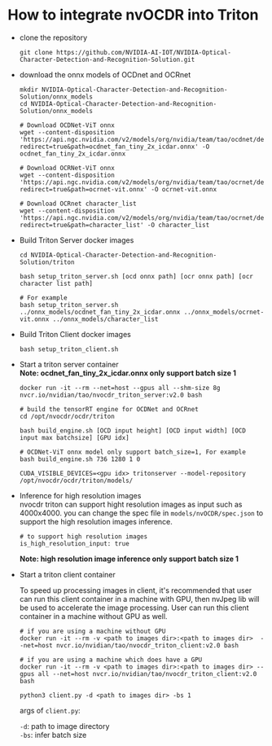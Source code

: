 # How to integrate nvOCDR into Triton

- clone the repository
  ```
  git clone https://github.com/NVIDIA-AI-IOT/NVIDIA-Optical-Character-Detection-and-Recognition-Solution.git 
  ```

- download the onnx models of OCDnet and OCRnet
  ```
  mkdir NVIDIA-Optical-Character-Detection-and-Recognition-Solution/onnx_models
  cd NVIDIA-Optical-Character-Detection-and-Recognition-Solution/onnx_models

  # Download OCDNet-ViT onnx
  wget --content-disposition 'https://api.ngc.nvidia.com/v2/models/org/nvidia/team/tao/ocdnet/deployable_v2.0/files?redirect=true&path=ocdnet_fan_tiny_2x_icdar.onnx' -O ocdnet_fan_tiny_2x_icdar.onnx

  # Download OCRNet-ViT onnx
  wget --content-disposition 'https://api.ngc.nvidia.com/v2/models/org/nvidia/team/tao/ocrnet/deployable_v2.0/files?redirect=true&path=ocrnet-vit.onnx' -O ocrnet-vit.onnx

  # Download OCRnet character_list
  wget --content-disposition 'https://api.ngc.nvidia.com/v2/models/org/nvidia/team/tao/ocrnet/deployable_v2.0/files?redirect=true&path=character_list' -O character_list
  ```

- Build Triton Server docker images

 
    ```
    cd NVIDIA-Optical-Character-Detection-and-Recognition-Solution/triton
    
    bash setup_triton_server.sh [ocd onnx path] [ocr onnx path] [ocr character list path]

    # For example
    bash setup_triton_server.sh ../onnx_models/ocdnet_fan_tiny_2x_icdar.onnx ../onnx_models/ocrnet-vit.onnx ../onnx_models/character_list
    ```

- Build Triton Client docker images
  ```
  bash setup_triton_client.sh
  ```
- Start a triton server container  
    __Note:  ocdnet_fan_tiny_2x_icdar.onnx only support batch size 1__
    ```
    docker run -it --rm --net=host --gpus all --shm-size 8g nvcr.io/nvidian/tao/nvocdr_triton_server:v2.0 bash

    # build the tensorRT engine for OCDNet and OCRnet
    cd /opt/nvocdr/ocdr/triton

    bash build_engine.sh [OCD input height] [OCD input width] [OCD input max batchsize] [GPU idx]

    # OCDNet-ViT onnx model only support batch_size=1, For example
    bash build_engine.sh 736 1280 1 0

    CUDA_VISIBLE_DEVICES=<gpu idx> tritonserver --model-repository /opt/nvocdr/ocdr/triton/models/

 - Inference for high resolution images  
      nvocdr triton can support hight resolution images as input such as 4000x4000. you can change the spec file in `models/nvOCDR/spec.json` to support the high resolution images inference.
      ```
      # to support high resolution images
      is_high_resolution_input: true
      ```
      __Note: high resolution image inference only support batch size 1__


      
- Start a triton client container

  To speed up processing images in client, it's recommended that user can run this client container in a machine with GPU, then nvJpeg lib will be used to accelerate the image processing. User can run this client container in a machine without GPU as well. 
  
  ```
  # if you are using a machine without GPU 
  docker run -it --rm -v <path to images dir>:<path to images dir>  --net=host nvcr.io/nvidian/tao/nvocdr_triton_client:v2.0 bash

  # if you are using a machine which does have a GPU 
  docker run -it --rm -v <path to images dir>:<path to images dir> --gpus all --net=host nvcr.io/nvidian/tao/nvocdr_triton_client:v2.0 bash

  python3 client.py -d <path to images dir> -bs 1
  ```

  args of `client.py`:

  `-d`: path to image directory  
  `-bs`: infer batch size